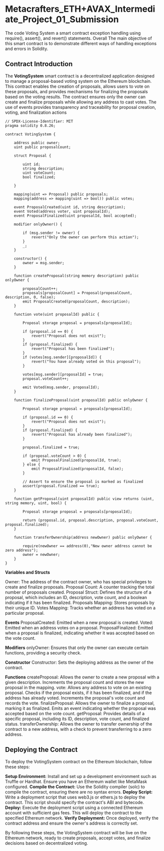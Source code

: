 # Metacrafters_ETH+AVAX_Intermediate_Project_01_Submission

The code Voting System a smart contract exception handling using require(), assert(), and revert() statements. Overall The main objective of this smart contract is to demonstrate different ways of handling exceptions and errors in Solidity.

## Contract Introduction 

The **VotingSystem** smart contract is a decentralized application designed to manage a proposal-based voting system on the Ethereum blockchain. This contract enables the creation of proposals, allows users to vote on these proposals, and provides mechanisms for finalizing the proposals based on the voting results. The contract ensures only the owner can create and finalize proposals while allowing any address to cast votes. The use of events provides transparency and traceability for proposal creation, voting, and finalization actions

```solidity
// SPDX-License-Identifier: MIT
pragma solidity 0.8.26;

contract VotingSystem {

    address public owner;
    uint public proposalCount;

    struct Proposal {

        uint id;
        string description;
        uint voteCount;
        bool finalized;

    }

    mapping(uint => Proposal) public proposals;
    mapping(address => mapping(uint => bool)) public votes;

    event ProposalCreated(uint id, string description);
    event Voted(address voter, uint proposalId);
    event ProposalFinalized(uint proposalId, bool accepted);

    modifier onlyOwner() {

        if (msg.sender != owner) {
            revert("Only the owner can perform this action");
        }
        _;
    }

    constructor() {
        owner = msg.sender;
    }

    function createProposal(string memory description) public onlyOwner {
        
        proposalCount++;
        proposals[proposalCount] = Proposal(proposalCount, description, 0, false);
        emit ProposalCreated(proposalCount, description);
    }

    function vote(uint proposalId) public {

        Proposal storage proposal = proposals[proposalId];

        if (proposal.id == 0) {
            revert("Proposal does not exist");
        }
        if (proposal.finalized) {
            revert("Proposal has been finalized");
        }
        if (votes[msg.sender][proposalId]) {
            revert("You have already voted on this proposal");
        }

        votes[msg.sender][proposalId] = true;
        proposal.voteCount++;

        emit Voted(msg.sender, proposalId);
    }

    function finalizeProposal(uint proposalId) public onlyOwner {

        Proposal storage proposal = proposals[proposalId];

        if (proposal.id == 0) {
            revert("Proposal does not exist");
        }
        if (proposal.finalized) {
            revert("Proposal has already been finalized");
        }

        proposal.finalized = true;

        if (proposal.voteCount > 0) {
            emit ProposalFinalized(proposalId, true);
        } else {
            emit ProposalFinalized(proposalId, false);
        }

        // Assert to ensure the proposal is marked as finalized
        assert(proposal.finalized == true);
    }

    function getProposal(uint proposalId) public view returns (uint, string memory, uint, bool) {

        Proposal storage proposal = proposals[proposalId];

        return (proposal.id, proposal.description, proposal.voteCount, proposal.finalized);
    }

    function transferOwnership(address newOwner) public onlyOwner {
        
        require(newOwner == address(0),"New owner address cannot be zero address");
        owner = newOwner;
    }
}
```

**Variables and Structs**

Owner: The address of the contract owner, who has special privileges to create and finalize proposals.
Proposal Count: A counter tracking the total number of proposals created.
Proposal Struct: Defines the structure of a proposal, which includes an ID, description, vote count, and a boolean indicating if it has been finalized.
Proposals Mapping: Stores proposals by their unique ID.
Votes Mapping: Tracks whether an address has voted on a particular proposal.

**Events**
ProposalCreated: Emitted when a new proposal is created.
Voted: Emitted when an address votes on a proposal.
ProposalFinalized: Emitted when a proposal is finalized, indicating whether it was accepted based on the vote count.

**Modifiers**
onlyOwner: Ensures that only the owner can execute certain functions, providing a security check.

**Constructor**
Constructor: Sets the deploying address as the owner of the contract.

**Functions**
createProposal: Allows the owner to create a new proposal with a given description. Increments the proposal count and stores the new proposal in the mapping.
vote: Allows any address to vote on an existing proposal. Checks if the proposal exists, if it has been finalized, and if the address has already voted. Increments the proposal's vote count and records the vote.
finalizeProposal: Allows the owner to finalize a proposal, marking it as finalized. Emits an event indicating whether the proposal was accepted based on the vote count.
getProposal: Provides details of a specific proposal, including its ID, description, vote count, and finalized status.
transferOwnership: Allows the owner to transfer ownership of the contract to a new address, with a check to prevent transferring to a zero address.

## Deploying the Contract

To deploy the VotingSystem contract on the Ethereum blockchain, follow these steps:

**Setup Environment:** Install and set up a development environment such as Truffle or Hardhat. Ensure you have an Ethereum wallet like MetaMask configured.
**Compile the Contract:** Use the Solidity compiler (solc) to compile the contract, ensuring there are no syntax errors.
**Deploy Script:** Write a deployment script that uses web3.js or ethers.js to deploy the contract. This script should specify the contract's ABI and bytecode.
**Deploy:** Execute the deployment script using a connected Ethereum account with sufficient gas fees. This will deploy the contract to the specified Ethereum network.
**Verify Deployment:** Once deployed, verify the contract address and ensure the owner's address is correctly set.

By following these steps, the VotingSystem contract will be live on the Ethereum network, ready to create proposals, accept votes, and finalize decisions based on decentralized voting.





